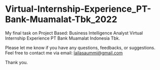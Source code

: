 # Virtual-Internship-Experience_PT-Bank-Muamalat-Tbk_2022

My final task on Project Based: Business Intelligence Analyst Virtual Internship Experience PT Bank Muamalat Indonesia Tbk.

Please let me know if you have any questions, feedbacks, or suggestions. Feel free to contact me via email: lailasaummi@gmail.com

Thank you.
